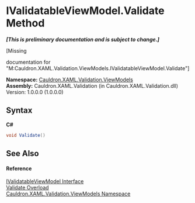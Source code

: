 # IValidatableViewModel.Validate Method 
 _**\[This is preliminary documentation and is subject to change.\]**_

\[Missing <summary> documentation for "M:Cauldron.XAML.Validation.ViewModels.IValidatableViewModel.Validate"\]

**Namespace:**&nbsp;<a href="N_Cauldron_XAML_Validation_ViewModels">Cauldron.XAML.Validation.ViewModels</a><br />**Assembly:**&nbsp;Cauldron.XAML.Validation (in Cauldron.XAML.Validation.dll) Version: 1.0.0.0 (1.0.0.0)

## Syntax

**C#**<br />
``` C#
void Validate()
```


## See Also


#### Reference
<a href="T_Cauldron_XAML_Validation_ViewModels_IValidatableViewModel">IValidatableViewModel Interface</a><br /><a href="Overload_Cauldron_XAML_Validation_ViewModels_IValidatableViewModel_Validate">Validate Overload</a><br /><a href="N_Cauldron_XAML_Validation_ViewModels">Cauldron.XAML.Validation.ViewModels Namespace</a><br />